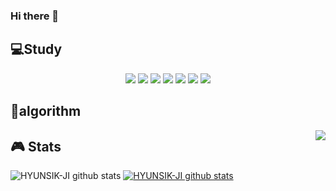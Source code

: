 ### Hi there 👋

<!--
**HYUNSIK-JI/HYUNSIK-JI** is a ✨ _special_ ✨ repository because its `README.md` (this file) appears on your GitHub profile.
Here are some ideas to get you started:

- 🔭 I’m currently working on ...
- 🌱 I’m currently learning ...
- 👯 I’m looking to collaborate on ...
- 🤔 I’m looking for help with ...
- 💬 Ask me about ...
- 📫 How to reach me: ...
- 😄 Pronouns: ...
- ⚡ Fun fact: ...
-->
<h2>💻Study</h2>
    
<div style="text-align:center">    
  <img src="https://img.shields.io/badge/HTML5-red?style=flat-square&logo=html5&logoColor=white"/>
  <img src="https://img.shields.io/badge/CSS-orange?style=flat-square&logo=css3&logoColor=white"/>
  <img src="https://img.shields.io/badge/JAVASCRIPT-yellow?style=flat-square&logo=javascript&logoColor=white"/>
  <img src="https://img.shields.io/badge/Python-red?style=flat-square&logo=Pythont&logoColor=white"/>
  <img src="https://img.shields.io/badge/Unity-blue?style=flat-square&logo=Unityt&logoColor=white"/>
  <img src="https://img.shields.io/badge/Spring5-green?style=flat-square&logo=Spring5t&logoColor=white"/>
  <img src="https://img.shields.io/badge/Django-red?style=flat-square&logo=Pythont&logoColor=white"/>
</div>

<h2>🥇algorithm</h2>

<img align='right' src="http://mazassumnida.wtf/api/v2/generate_badge?boj=wlgustlra">

<h2>🎮 Stats </h2>

![HYUNSIK-JI github stats](https://github-readme-stats.vercel.app/api?username=HYUNSIK-JI&show_icons=true)
[![HYUNSIK-JI github stats](https://github-readme-stats.vercel.app/api/top-langs/?username=HYUNSIK-JI&show_icons=true&hide_border=true&title_color=004386&icon_color=004386&layout=compact)](https://github.com/HYUNSIK-JI)
